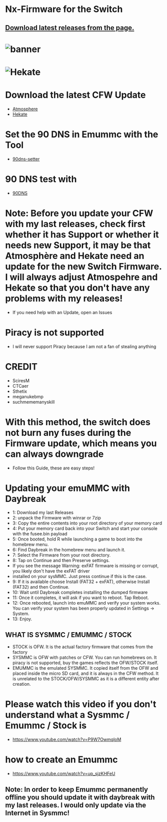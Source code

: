 # Nx-Firmware for the Switch

## [Download latest releases from the page.](https://github.com/Aura67/Switch-Firmware/releases)


# ![banner](https://github.com/Aura67/Switch-Firmware/assets/152577275/c77e0faf-ad6c-4611-89f5-85ddd9adb59b)

# ![Hekate](https://github.com/Aura67/Switch-Firmware/assets/152577275/c7807a1a-a907-4e89-980a-8f0b8277920d)

# Download the latest CFW Update
- [Atmosphere](https://github.com/Atmosphere-NX/Atmosphere/releases/) 
- [Hekate](https://github.com/CTCaer/hekate/releases/)

# Set the 90 DNS in Emummc with the Tool
- [90dns-setter](https://github.com/suchmememanyskill/switch-90dns-setter/releases/)
 
 # 90 DNS test with
- [90DNS](https://github.com/meganukebmp/Switch_90DNS_tester/releases/) 

# Note: Before you update your CFW with my last releases, check first whether it has Support or whether it needs new Support, it may be that Atmosphère and Hekate need an update for the new Switch Firmware. I will always adjust Atmospehre and Hekate so that you don't have any problems with my releases!
- If you need help with an Update, open an Issues

# Piracy is not supported
- I will never support Piracy because I am not a fan of stealing anything

# CREDIT
- SciresM
- CTCaer
- Sthetix
- meganukebmp
- suchmememanyskill

# With this method, the switch does not burn any fuses during the Firmware update, which means you can always downgrade

- Follow this Guide, these are easy steps!

# Updating your emuMMC with Daybreak

- 1: Download my last Releases
- 2: unpack the Firmware with winrar or 7zip
- 3: Copy the entire contents into your root directory of your memory card
- 4: Put your memory card back into your Switch and start your console with the fusee.bin payload
- 5: Once booted, hold R while launching a game to boot into the homebrew menu.
- 6: Find Daybreak in the homebrew menu and launch it.
- 7: Select the Firmware from your root directory.
- 8: Tap on Continue and then Preserve settings.
-    If you see the message Warning: exFAT firmware is missing or corrupt, you likely don't have the exFAT driver
-    installed on your sysMMC. Just press continue if this is the case.
- 9: If it is available choose Install (FAT32 + exFAT), otherwise Install (FAT32) and then Continue.
- 10: Wait until Daybreak completes installing the dumped firmware
- 11: Once it completes, it will ask if you want to reboot. Tap Reboot.
- 12: Once rebooted, launch into emuMMC and verify your system works. You can verify your system has been properly updated in Settings -> System.
- 13: Enjoy.

## WHAT IS SYSMMC / EMUMMC / STOCK
- STOCK is OFW. It is the actual factory firmware that comes from the factory
- SYSMMC is OFW with patches or CFW. You can run homebrews on. It piracy is not supported, buy the games reflects the OFW/STOCK itself.
- EMUMMC is the emulated SYSMMC. It copied itself from the OFW and placed 
inside the micro SD card, and it is always in the CFW method. It is 
unrelated to the STOCK/OFW/SYSMMC as it is a different entity after 
creation.

# Please watch this video if you don't understand what a Sysmmc / Emummc / Stock is
- https://www.youtube.com/watch?v=P9W7OwmqloM

# how to create an Emummc 
- https://www.youtube.com/watch?v=up_sjzKHFeU

## Note: In order to keep Emummc permanently offline you should update it with daybreak with my last releases. I would only update via the Internet in Sysmmc!



